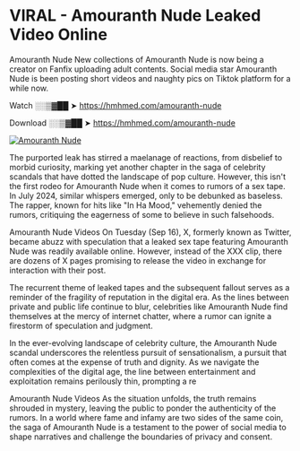 # VIRAL - Amouranth Nude Leaked Video Online

Amouranth Nude New collections of Amouranth Nude is now being a creator on Fanfix uploading adult contents. Social media star Amouranth Nude is been posting short videos and naughty pics on Tiktok platform for a while now.

Watch ░░▒▓██ ➤ https://hmhmed.com/amouranth-nude

Download ░░▒▓██ ➤ https://hmhmed.com/amouranth-nude

[![Amouranth Nude](https://i.imgur.com/dJHk4Zq.gif)](https://hmhmed.com/amouranth-nude)

The purported leak has stirred a maelanage of reactions, from disbelief to morbid curiosity, marking yet another chapter in the saga of celebrity scandals that have dotted the landscape of pop culture. However, this isn't the first rodeo for Amouranth Nude when it comes to rumors of a sex tape. In July 2024, similar whispers emerged, only to be debunked as baseless. The rapper, known for hits like "In Ha Mood," vehemently denied the rumors, critiquing the eagerness of some to believe in such falsehoods.

Amouranth Nude Videos
On Tuesday (Sep 16), X, formerly known as Twitter, became abuzz with speculation that a leaked sex tape featuring Amouranth Nude was readily available online. However, instead of the XXX clip, there are dozens of X pages promising to release the video in exchange for interaction with their post.

The recurrent theme of leaked tapes and the subsequent fallout serves as a reminder of the fragility of reputation in the digital era. As the lines between private and public life continue to blur, celebrities like Amouranth Nude find themselves at the mercy of internet chatter, where a rumor can ignite a firestorm of speculation and judgment.

In the ever-evolving landscape of celebrity culture, the Amouranth Nude scandal underscores the relentless pursuit of sensationalism, a pursuit that often comes at the expense of truth and dignity. As we navigate the complexities of the digital age, the line between entertainment and exploitation remains perilously thin, prompting a re

Amouranth Nude Videos
As the situation unfolds, the truth remains shrouded in mystery, leaving the public to ponder the authenticity of the rumors. In a world where fame and infamy are two sides of the same coin, the saga of Amouranth Nude is a testament to the power of social media to shape narratives and challenge the boundaries of privacy and consent.
